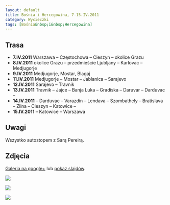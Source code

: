 ```yaml
---
layout: default
title: Bośnia i Hercegowina, 7-15.IV.2011
category: Wycieczki
tags: [Bośnia&nbsp;i&nbsp;Hercegowina]
---
```


Trasa
-----

* **7.IV.2011** Warszawa – Częstochowa – Cieszyn – okolice Grazu
* **8.IV.2011** okolice Grazu – przedmieście Ljubljany – Karlovac – Medjugorje
* **9.IV.2011** Medjugorje, Mostar, Blagaj
* **11.IV.2011** Medjugorje – Mostar – Jablanica – Sarajevo
* **12.IV.2011** Sarajevo – Travnik
* **13.IV.2011** Travnik – Jajce – Banja Luka – Gradiska – Daruvar – Darduvac – 
* **14.IV.2011** – Darduvac – Varazdin – Lendava – Szombathely – Bratislava – Zlina – Cieszyn – Katowice – 
* **15.IV.2011** – Katowice – Warszawa

Uwagi
-----

Wszystko autostopem z Sarą Pereirą.

Zdjęcia
-------

[Galeria na google+](https://plus.google.com/photos/+TomekKobyli%C5%84ski/albums/5595857684075149425?banner=pwa&sort=1) lub
[pokaz slajdów](https://plus.google.com/photos/+TomekKobyli%C5%84ski/albums/5595857684075149425/5595857706023293170?banner=pwa&sort=1&pid=5595857706023293170&oid=%2BTomekKobyli%C5%84ski).

![](https://cloud.githubusercontent.com/assets/1532732/3075345/4ca73410-e372-11e3-8876-cb562526a30a.JPG)

![](https://cloud.githubusercontent.com/assets/1532732/3075346/4d74e45a-e372-11e3-8797-ac72fe3288dd.JPG)

![](https://cloud.githubusercontent.com/assets/1532732/3075347/4e73805a-e372-11e3-9de6-c74557a52446.JPG)
